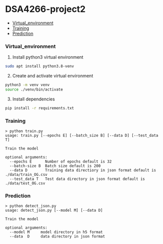 # DSA4266-project2

- [Virtual_environment](#virtual_environment)
- [Training](#training)
- [Prediction](#prediction)

### Virtual_environment

1. Install python3 virtual environment
```bash
sudo apt install python3.8-venv
```

2. Create and activate virtual environment
```bash
python3 -m venv venv
source ./venv/bin/activate
```

3. Install dependencies
```bash
pip install -r requirements.txt
```


### Training

```console
> python train.py 
usage: train.py [--epochs E] [--batch_size B] [--data D] [--test_data T]
                
Train the model

optional arguments:
  --epochs E      Number of epochs default is 32
  --batch-size B  Batch size default is 200
  --data D        Training data directiory in json format default is ./data/train_OG.csv
  --test_data T   Test data directory in json format default is ./data/test_OG.csv
```


### Prediction
```console
> python detect_json.py 
usage: detect_json.py [--model M] [--data D]
                
Train the model

optional arguments:
  --model M     model directory in h5 format
  --data  D     data directory in json format
```